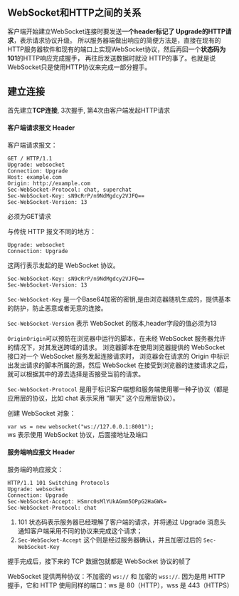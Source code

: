 ## WebSocket和HTTP之间的关系
客户端开始建立WebSocket连接时要发送**一个header标记了 Upgrade的HTTP请求**，表示请求协议升级。
所以服务器端做出响应的简便方法是，直接在现有的HTTP服务器软件和现有的端口上实现WebSocket协议，然后再回一个**状态码为101**的HTTP响应完成握手，
再往后发送数据时就没 HTTP的事了。也就是说WebSocket只是使用HTTP协议来完成一部分握手。

## 建立连接
首先建立**TCP连接**, 3次握手, 第4次由客户端发起HTTP请求

#### 客户端请求报文 Header
客户端请求报文：
```
GET / HTTP/1.1
Upgrade: websocket
Connection: Upgrade
Host: example.com
Origin: http://example.com
Sec-WebSocket-Protocol: chat, superchat
Sec-WebSocket-Key: sN9cRrP/n9NdMgdcy2VJFQ==
Sec-WebSocket-Version: 13
```
必须为GET请求

与传统 HTTP 报文不同的地方：
```
Upgrade: websocket
Connection: Upgrade
```
这两行表示发起的是 WebSocket 协议。
```
Sec-WebSocket-Key: sN9cRrP/n9NdMgdcy2VJFQ==
Sec-WebSocket-Version: 13
```
`Sec-WebSocket-Key` 是一个Base64加密的密钥,是由浏览器随机生成的，提供基本的防护，防止恶意或者无意的连接。  

`Sec-WebSocket-Version` 表示 WebSocket 的版本,header字段的值必须为13

`OriginOrigin`可以预防在浏览器中运行的脚本，在未经 WebSocket 服务器允许的情况下，对其发送跨域的请求。
浏览器脚本在使用浏览器提供的 WebSocket 接口对一个 WebSocket 服务发起连接请求时，
浏览器会在请求的 Origin 中标识出发出请求的脚本所属的源，然后 WebSocket 在接受到浏览器的连接请求之后，就可以根据其中的源去选择是否接受当前的请求。

`Sec-WebSocket-Protocol` 是用于标识客户端想和服务端使用哪一种子协议（都是应用层的协议，比如 chat 表示采用 “聊天” 这个应用层协议）。

创建 WebSocket 对象：

`var ws = new websocket("ws://127.0.0.1:8001");`  
ws 表示使用 WebSocket 协议，后面接地址及端口

#### 服务端响应报文 Header

服务端的响应报文：
```
HTTP/1.1 101 Switching Protocols
Upgrade: websocket
Connection: Upgrade
Sec-WebSocket-Accept: HSmrc0sMlYUkAGmm5OPpG2HaGWk=
Sec-WebSocket-Protocol: chat
```
1. 101 状态码表示服务器已经理解了客户端的请求，并将通过 Upgrade 消息头通知客户端采用不同的协议来完成这个请求；
2. `Sec-WebSocket-Accept` 这个则是经过服务器确认，并且加密过后的 `Sec-WebSocket-Key`



握手完成后，接下来的 TCP 数据包就都是 WebSocket 协议的帧了



WebSocket 提供两种协议：不加密的 `ws://` 和 加密的 `wss://`. 因为是用 HTTP 握手，它和 HTTP 使用同样的端口：ws 是 80（HTTP），wss 是 443（HTTPS）